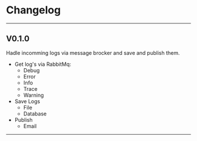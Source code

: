 # Changelog

---

## V0.1.0

Hadle incomming logs via message brocker and save and publish them.

- Get log's via RabbitMq:
  - Debug
  - Error
  - Info
  - Trace
  - Warning
- Save Logs
  - File
  - Database
- Publish
  - Email

---
